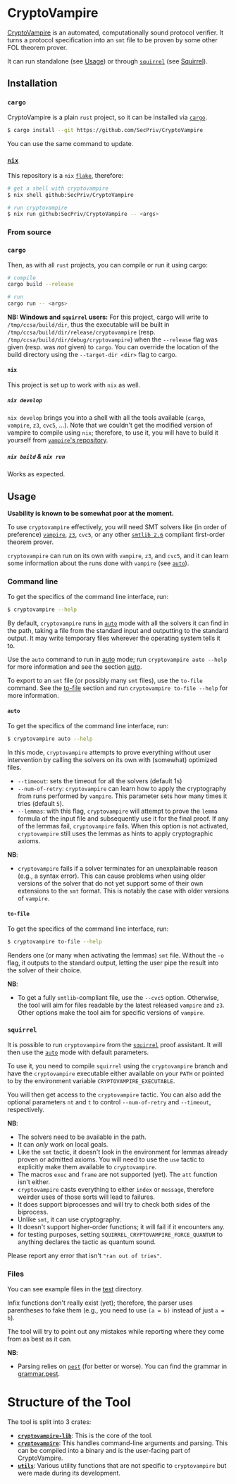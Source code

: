# CryptoVampire

[CryptoVampire](https://eprint.iacr.org/2024/534) is an automated, computationally sound protocol verifier. It turns a protocol specification into an `smt` file to be proven by some other FOL theorem prover.

It can run standalone (see [Usage](#usage)) or through [`squirrel`](https://squirrel-prover.github.io/) (see [Squirrel](#squirrel)).

## Installation

### `cargo`
CryptoVampire is a plain `rust` project, so it can be installed via [`cargo`](https://doc.rust-lang.org/cargo/getting-started/installation.html).

```bash
$ cargo install --git https://github.com/SecPriv/CryptoVampire
```
You can use the same command to update.

### [`nix`](https://nixos.org/)
This repository is a `nix` [`flake`](https://nixos.wiki/wiki/flakes), therefore:

```bash
# get a shell with cryptovampire
$ nix shell github:SecPriv/CryptoVampire

# run cryptovampire
$ nix run github:SecPriv/CryptoVampire -- <args>
```

### From source

### `cargo`
Then, as with all `rust` projects, you can compile or run it using cargo:

```bash
# compile
cargo build --release

# run
cargo run -- <args>
```

**NB: Windows and `squirrel` users:**
For this project, cargo will write to `/tmp/ccsa/build/dir`, thus the executable will be built in `/tmp/ccsa/build/dir/release/cryptovampire` (resp. `/tmp/ccsa/build/dir/debug/cryptovampire`) when the `--release` flag was given (resp. was *not* given) to `cargo`. You can override the location of the build directory using the `--target-dir <dir>` flag to cargo.

#### `nix`

This project is set up to work with `nix` as well.

##### `nix develop`

`nix develop` brings you into a shell with all the tools available (`cargo`, `vampire`, `z3`, `cvc5`, ...). Note that we couldn't get the modified version of vampire to compile using `nix`; therefore, to use it, you will have to build it yourself from [`vampire`'s repository](https://github.com/vprover/vampire/tree/ccsa).

##### `nix build` & `nix run`

Works as expected.

## Usage

**Usability is known to be somewhat poor at the moment.**

To use `cryptovampire` effectively, you will need SMT solvers like (in order of preference) [`vampire`](https://github.com/vprover/vampire), [`z3`](https://github.com/Z3Prover/z3), `cvc5`, or any other [`smtlib 2.6`](https://smt-lib.org/papers/smt-lib-reference-v2.6-r2021-05-12.pdf) compliant first-order theorem prover.

`cryptovampire` can run on its own with `vampire`, `z3`, and `cvc5`, and it can learn some information about the runs done with `vampire` (see [`auto`](#auto)).

### Command line
To get the specifics of the command line interface, run:
```bash
$ cryptovampire --help
```

By default, `cryptovampire` runs in [`auto`](#auto) mode with all the solvers it can find in the path, taking a file from the standard input and outputting to the standard output. It may write temporary files wherever the operating system tells it to.

Use the `auto` command to run in [auto](#auto) mode; run `cryptovampire auto --help` for more information and see the section [auto](#auto).

To export to an `smt` file (or possibly many `smt` files), use the `to-file` command. See the [to-file](#to-file) section and run `cryptovampire to-file --help` for more information.

#### `auto`
To get the specifics of the command line interface, run:
```bash
$ cryptovampire auto --help
```

In this mode, `cryptovampire` attempts to prove everything without user intervention by calling the solvers on its own with (somewhat) optimized files.

- `--timeout`: sets the timeout for all the solvers (default 1s)
- `--num-of-retry`: `cryptovampire` can learn how to apply the cryptography from runs performed by `vampire`. This parameter sets how many times it tries (default `5`).
- `--lemmas`: with this flag, `cryptovampire` will attempt to prove the `lemma` formula of the input file and subsequently use it for the final proof. If any of the lemmas fail, `cryptovampire` fails. When this option is not activated, `cryptovampire` still uses the lemmas as hints to apply cryptographic axioms.

**NB**:
- `cryptovampire` fails if a solver terminates for an unexplainable reason (e.g., a syntax error). This can cause problems when using older versions of the solver that do not yet support some of their own extensions to the `smt` format. This is notably the case with older versions of `vampire`.

#### `to-file`
To get the specifics of the command line interface, run:
```bash
$ cryptovampire to-file --help
```

Renders one (or many when activating the lemmas) `smt` file. Without the `-o` flag, it outputs to the standard output, letting the user pipe the result into the solver of their choice.

**NB**:
- To get a fully `smtlib`-compliant file, use the `--cvc5` option. Otherwise, the tool will aim for files readable by the latest released `vampire` and `z3`. Other options make the tool aim for specific versions of `vampire`.

### `squirrel`
It is possible to run `cryptovampire` from the [`squirrel`](https://squirrel-prover.github.io/) proof assistant. It will then use the [`auto`](#auto) mode with default parameters.

To use it, you need to compile `squirrel` using the `cryptovampire` branch and have the `cryptovampire` executable either available on your `PATH` or pointed to by the environment variable `CRYPTOVAMPIRE_EXECUTABLE`.

You will then get access to the `cryptovampire` tactic. You can also add the optional parameters `nt` and `t` to control `--num-of-retry` and `--timeout`, respectively.

**NB**:
- The solvers need to be available in the path.
- It can *only* work on local goals.
- Like the `smt` tactic, it doesn't look in the environment for lemmas already proven or admitted axioms. You will need to use the `use` tactic to explicitly make them available to `cryptovampire`.
- The macros `exec` and `frame` are not supported (yet). The `att` function isn't either.
- `cryptovampire` casts everything to either `index` or `message`, therefore weirder uses of those sorts will lead to failures.
- It does support biprocesses and will try to check both sides of the biprocess.
- Unlike `smt`, it can use cryptography.
- It doesn't support higher-order functions; it will fail if it encounters any.
- for testing purposes, setting `SQUIRREL_CRYPTOVAMPIRE_FORCE_QUANTUM` to anything declares the tactic as quantum sound.

Please report any error that isn't `"ran out of tries"`.

### Files
You can see example files in the [test](./test/) directory.

Infix functions don't really exist (yet); therefore, the parser uses parentheses to fake them (e.g., you need to use `(a = b)` instead of just `a = b`).

The tool will try to point out any mistakes while reporting where they come from as best as it can.

**NB**:
- Parsing relies on [`pest`](https://pest.rs/) (for better or worse). You can find the grammar in [grammar.pest](./cryptovampire/grammar.pest).

# Structure of the Tool

The tool is split into 3 crates:
- **[`cryptovampire-lib`](./cryptovampire-lib/)**: This is the core of the tool.
- **[`cryptovampire`](./cryptovampire/)**: This handles command-line arguments and parsing. This can be compiled into a binary and is the user-facing part of CryptoVampire.
- **[`utils`](./utils/)**: Various utility functions that are not specific to `cryptovampire` but were made during its development.
```